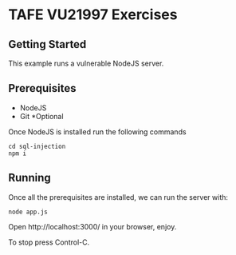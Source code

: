 # TAFE VU21997 Exercises

## Getting Started

This example runs a vulnerable NodeJS server.

## Prerequisites

- NodeJS
- Git *Optional

Once NodeJS is installed run the following commands

```
cd sql-injection
npm i
```

## Running

Once all the prerequisites are installed, we can run the server with:

```
node app.js
```

Open http://localhost:3000/ in your browser, enjoy.

To stop press Control-C.


